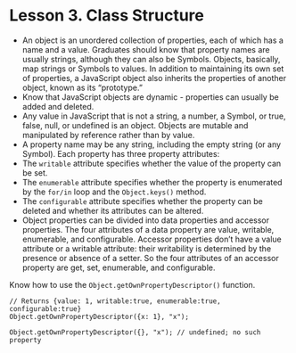 # Lesson 3. Class Structure

 - An object is an unordered collection of properties, each of which has a name and a value. Graduates should know that property names are usually strings, although they can also be Symbols. Objects, basically, map strings or Symbols to values. In addition to maintaining its own set of properties, a JavaScript object also inherits the properties of another object, known as its “prototype.”
 - Know that JavaScript objects are dynamic - properties can usually be added and deleted.
 - Any value in JavaScript that is not a string, a number, a Symbol, or true, false, null, or undefined is an object. Objects are mutable and manipulated by reference rather than by value. 
 - A property name may be any string, including the empty string (or any Symbol). Each property has three property attributes:
 - The `writable` attribute specifies whether the value of the property can be set. 
 - The `enumerable` attribute specifies whether the property is enumerated by the `for/in` loop and the `Object.keys()` method.
 - The `configurable` attribute specifies whether the property can be deleted and whether its attributes can be altered. 
 - Object properties can be divided into data properties and accessor properties. The four attributes of a data property are value, writable, enumerable, and configurable. Accessor properties don’t have a value attribute or a writable attribute: their writability is determined by the presence or absence of a setter. So the four attributes of an accessor property are get, set, enumerable, and configurable.

Know how to use the `Object.getOwnPropertyDescriptor()` function.

```
// Returns {value: 1, writable:true, enumerable:true, configurable:true}
Object.getOwnPropertyDescriptor({x: 1}, "x");
```

```
Object.getOwnPropertyDescriptor({}, "x"); // undefined; no such property
```


